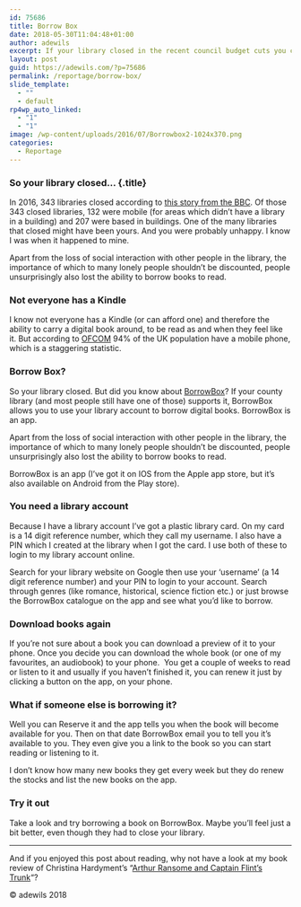 ```yaml
---
id: 75686
title: Borrow Box
date: 2018-05-30T11:04:48+01:00
author: adewils
excerpt: If your library closed in the recent council budget cuts you can still borrow ebooks and audiobooks from your library service online or via an app on your phone
layout: post
guid: https://adewils.com/?p=75686
permalink: /reportage/borrow-box/
slide_template:
  - ""
  - default
rp4wp_auto_linked:
  - "1"
  - "1"
image: /wp-content/uploads/2016/07/Borrowbox2-1024x370.png
categories:
  - Reportage
---
```

 

### So your library closed… {.title}

In 2016, 343 libraries closed according to <a rel="noreferrer noopener" aria-label="this story from the BBC (opens in a new tab)" href="http://www.bbc.co.uk/news/uk-england-35707956" target="_blank">this story from the BBC</a>. Of those 343 closed libraries, 132 were mobile (for areas which didn’t have a library in a building) and 207 were based in buildings. One of the many libraries that closed might have been yours. And you were probably unhappy. I know I was when it happened to mine.

Apart from the loss of social interaction with other people in the library, the importance of which to many lonely people shouldn’t be discounted, people unsurprisingly also lost the ability to borrow books to read.

### Not everyone has a Kindle

I know not everyone has a Kindle (or can afford one) and therefore the ability to carry a digital book around, to be read as and when they feel like it. But according to <a href="https://www.ofcom.org.uk/about-ofcom/latest/media/facts" target="_blank" rel="noreferrer noopener" aria-label="OFCOM (opens in a new tab)">OFCOM</a> 94% of the UK population have a mobile phone, which is a staggering statistic.

### Borrow Box?

So your library closed. But did you know about <a rel="noreferrer noopener" aria-label="Borrow Box (opens in a new tab)" href="http://www.borrowbox.com" target="_blank">BorrowBox</a>? If your county library (and most people still have one of those) supports it, BorrowBox allows you to use your library account to borrow digital books. BorrowBox is an app. 

Apart from the loss of social interaction with other people in the library, the importance of which to many lonely people shouldn’t be discounted, people unsurprisingly also lost the ability to borrow books to read.

BorrowBox is&nbsp;an app (I’ve got it on IOS&nbsp;from the Apple app store, but it’s also available on Android&nbsp;from the Play store).

### You need a library account

Because I have a library account I’ve got a plastic library card. On my card is a 14 digit reference number, which they call my username. I also have a PIN which I created at the library when I got the card. I use both of these to login to my library account online.

Search for your library website on Google&nbsp;then use your ‘username’ (a 14 digit reference number) and your PIN to login to your account. Search through genres (like romance, historical, science fiction etc.) or just browse the BorrowBox catalogue on the app and see what you’d like to borrow.

### Download books again

If you’re not sure about a book you can download a preview of it to your phone. Once you decide you can download the whole book (or one of my favourites, an audiobook) to your phone. &nbsp;You get a couple of weeks to read or listen to it and usually if you haven’t finished it, you can renew it just by clicking a button on the app, on your phone.

### What if someone else is borrowing it?

Well you can Reserve it and the app tells you when the book will become available for you. Then on that date BorrowBox email you to tell you it’s available to you. They even give you a link to the book so you can start reading or listening to it.

I don’t know how many new books they get every week but they do renew the stocks and list the new books on the app.

### Try it out

Take a look and try borrowing a book on BorrowBox. Maybe you’ll feel just a bit better, even though they had to close your library.

<hr class="wp-block-separator" />

  
And if you enjoyed this post about reading, why not have a look at my book review of Christina Hardyment&#8217;s&nbsp;&#8220;[Arthur Ransome and Captain Flint&#8217;s Trunk](https://www.adewils.com/reportage/trunk/)&#8220;?

  
© adewils 2018